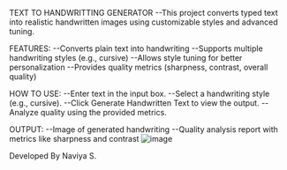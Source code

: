 TEXT TO HANDWRITTING GENERATOR
--This project converts typed text into realistic handwritten images using customizable styles and advanced tuning.

FEATURES:
--Converts plain text into handwriting
--Supports multiple handwriting styles (e.g., cursive)
--Allows style tuning for better personalization
--Provides quality metrics (sharpness, contrast, overall quality)

HOW TO USE:
--Enter text in the input box.
--Select a handwriting style (e.g., cursive).
--Click Generate Handwritten Text to view the output.
--Analyze quality using the provided metrics.

OUTPUT:
--Image of generated handwriting
--Quality analysis report with metrics like sharpness and contrast
![image](https://github.com/user-attachments/assets/eb84ed95-dcc0-4ffb-991e-721c86148f7d)

Developed By
Naviya S.
